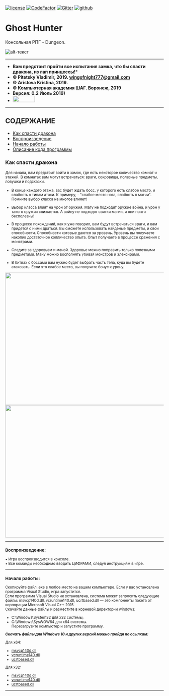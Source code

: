[![license](https://img.shields.io/github/license/mashape/apistatus.svg)](https://github.com/itstep-vrn/GhostHunter/blob/master/LICENSE) [![CodeFactor](https://www.codefactor.io/repository/github/itstep-vrn/ghosthunter/badge)](https://www.codefactor.io/repository/github/itstep-vrn/ghosthunter) [![Gitter](https://badges.gitter.im/itstep-vrn/GhostHunter.svg)](https://gitter.im/itstep-vrn/GhostHunter?utm_source=badge&utm_medium=badge&utm_campaign=pr-badge) 
[![github](https://github.githubassets.com/favicon.ico)](https://github.com/wingofnight)

# Ghost Hunter
Консольная РПГ - Dungeon. 

![alt-текст](https://github.com/wingofnight/TrashMashine/blob/master/1111.png "Gost Hunter")

***
- **Вам предстоит пройти все испытания замка, что бы спасти дракона, из лап принцессы!***
- **© Pitetsky Vladimir, 2019. wingofnight777@gmail.com**
- **© Aristova Kristina, 2019.**
- **© Компьютерная академия ШАГ. Воронеж, 2019**
- **Версия: 0.2 Июль 2019)**
- [<img src=https://github.com/wingofnight/TrashMashine/blob/master/trello-logo.png width="70" height="20"/>](https://trello.com/b/gnGnyvbp/gosthunter)
***
## СОДЕРЖАНИЕ

- [Как спасти дракона](#chu)  
- [Воспроизведение](#relis)  
- [Начало работы](#Get)  
- [Описание кода программы](#code)  

### <a name="chu"> Как спасти дракона</a>

<small>Для начала, вам предстоит войти в замок, где есть некоторое количество комнат и этажей.
В комнатах вам могут встрачаться: враги, сокровища, полезные предметы, ловушки и подсказки. 
- В конце каждого этажа, вас будет ждать босс, у которого есть слабое место, и слабость к типам
атаки. К примеру, - "слабое место нога, слабость к магии". Помните выбор класса на многое влияет!

- Выбор класса влият на урон от оружия. Магу не подходит оружие война, и урон у такого оружия
снижается. А войну не подходят свитки магии, и они почти бесполезны!

- В процессе похождений, как я уже говорил, вам будут встречаться враги, и вам придется
с ними драться. Вы сможете использовать найденые предметы, и свои способности. Способности 
которые даются за уровень. Уровень вы получаете накопив достаточное колличество опыта.
Опыт получаете в процессе сражения с монстрами. 

- Следите за здоровьем и маной. Здоровье можно поправить только полезными предметами.
Ману можно восполнять убивая монстров и элексирами.

- В битвах с боссами вам нужно будет выбрать часть тела, куда вы будете атаковать. 
Если это слабое место, вы получите бонус к урону.

<img src=https://github.com/wingofnight/TrashMashine/blob/master/image%20(22).gif  width="620" height="420" />
<img src=https://github.com/wingofnight/TrashMashine/blob/master/image.gif  width="620" height="420" />

***
### <a name="relis"> Воспроизведение:</a>

•	Игра воспроизводится в консоле.  
•	Все команды необходимо вводить ЦИФРАМИ, следуя инструкциям в игре.  

***
### <a name="Get">Начало работы:</a>

Скопируйте файл .exe в любое место на вашем компьютере. Если у вас установлена программа Visual Studio, игра запустится.  
Если программа Visual Studio не установлена, система может запросить следующие файлы: msvcp140d.dll, vcruntime140.dll, ucrtbased.dll —  это компоненты пакета от корпорации Microsoft Visual C++ 2015.  
Скачайте данные файлы и разместите в корневой директории windows:  
- C:\Windows\System32 для x32 системы;
- C:\Windows\SysWOW64 для x64 системы.  
Перезагрузите компьютер и запустите программу.

***Скачать файлы для Windows 10 и других версий можно пройдя по ссылкам:***  

Для x64:  

- [msvcp140d.dll](http://dlltop.ru//files/msvcp140d-64.zip)  
-	[vcruntime140.dll](http://dlltop.ru//files/vcruntime140-64.zip)  
-	[ucrtbased.dll](http://dlltop.ru//files/ucrtbase-64.zip )  

Для x32: 

-	[msvcp140d.dll](http://dlltop.ru//files/msvcp140d.zip)  
-	[vcruntime140.dll](http://dlltop.ru//files/vcruntime140.zip)  
-	[ucrtbased.dll](http://dlltop.ru//files/ucrtbase.zip)  


***
